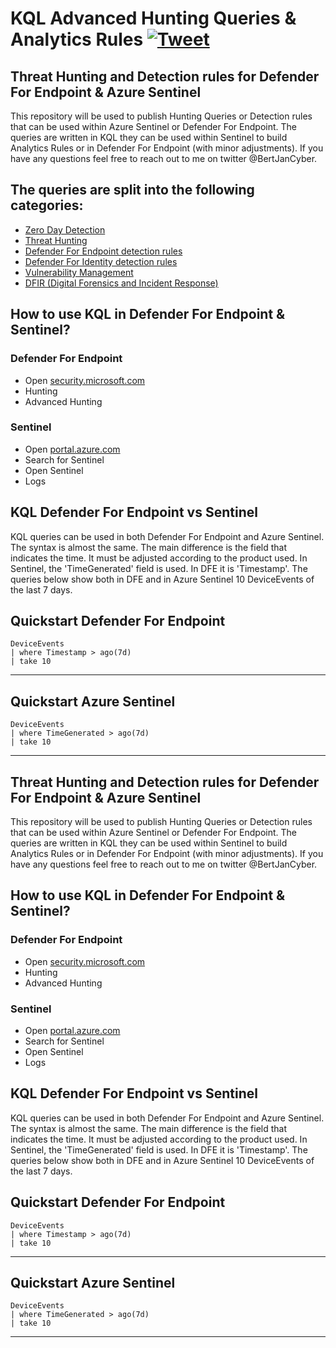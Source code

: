 # KQL Advanced Hunting Queries & Analytics Rules [![Tweet](https://img.shields.io/twitter/url/http/shields.io.svg?style=social)](https://twitter.com/intent/tweet?text=KQL%20Threat%20Hunting%20and%20Analytics%20Rules!%20DFE%20and%20Sentinel!&url=https://github.com/Bert-JanP/Hunting-Queries-Detection-Rules)

## Threat Hunting and Detection rules for Defender For Endpoint & Azure Sentinel
This repository will be used to publish Hunting Queries or Detection rules that can be used within Azure Sentinel or Defender For Endpoint. The queries are written in KQL they can be used within Sentinel to build Analytics Rules or in Defender For Endpoint (with minor adjustments). If you have any questions feel free to reach out to me on twitter @BertJanCyber. 


## The queries are split into the following categories:

- [Zero Day Detection](./Zero%20Day%20Detection)
- [Threat Hunting](./Threat%20Hunting)
- [Defender For Endpoint detection rules](./Defender%20For%20Endpoint)
- [Defender For Identity detection rules](./Defender%20For%20Identity)
- [Vulnerability Management](./Vulnerability%20Management)
- [DFIR (Digital Forensics and Incident Response)](./DFIR)

## How to use KQL in Defender For Endpoint & Sentinel?

### Defender For Endpoint
* Open  [security.microsoft.com](https://www.security.microsoft.com)
* Hunting
* Advanced Hunting

### Sentinel
* Open [portal.azure.com](https://www.portal.azure.com)
* Search for Sentinel
* Open Sentinel
* Logs

## KQL Defender For Endpoint vs Sentinel

KQL queries can be used in both Defender For Endpoint and Azure Sentinel. The syntax is almost the same. The main difference is the field that indicates the time. It must be adjusted according to the product used. In Sentinel, the 'TimeGenerated' field is used. In DFE it is 'Timestamp'. The queries below show both in DFE and in Azure Sentinel 10 DeviceEvents of the last 7 days.

Quickstart Defender For Endpoint
----------
    DeviceEvents
    | where Timestamp > ago(7d)
    | take 10


----------------------
Quickstart Azure Sentinel
----------
    DeviceEvents
    | where TimeGenerated > ago(7d)
    | take 10
----------------------

## Threat Hunting and Detection rules for Defender For Endpoint & Azure Sentinel
This repository will be used to publish Hunting Queries or Detection rules that can be used within Azure Sentinel or Defender For Endpoint. The queries are written in KQL they can be used within Sentinel to build Analytics Rules or in Defender For Endpoint (with minor adjustments). If you have any questions feel free to reach out to me on twitter @BertJanCyber. 

## How to use KQL in Defender For Endpoint & Sentinel?

### Defender For Endpoint
* Open  [security.microsoft.com](https://www.security.microsoft.com)
* Hunting
* Advanced Hunting

### Sentinel
* Open [portal.azure.com](https://www.portal.azure.com)
* Search for Sentinel
* Open Sentinel
* Logs

## KQL Defender For Endpoint vs Sentinel

KQL queries can be used in both Defender For Endpoint and Azure Sentinel. The syntax is almost the same. The main difference is the field that indicates the time. It must be adjusted according to the product used. In Sentinel, the 'TimeGenerated' field is used. In DFE it is 'Timestamp'. The queries below show both in DFE and in Azure Sentinel 10 DeviceEvents of the last 7 days.

Quickstart Defender For Endpoint
----------
    DeviceEvents
    | where Timestamp > ago(7d)
    | take 10


----------------------
Quickstart Azure Sentinel
----------
    DeviceEvents
    | where TimeGenerated > ago(7d)
    | take 10
----------------------

